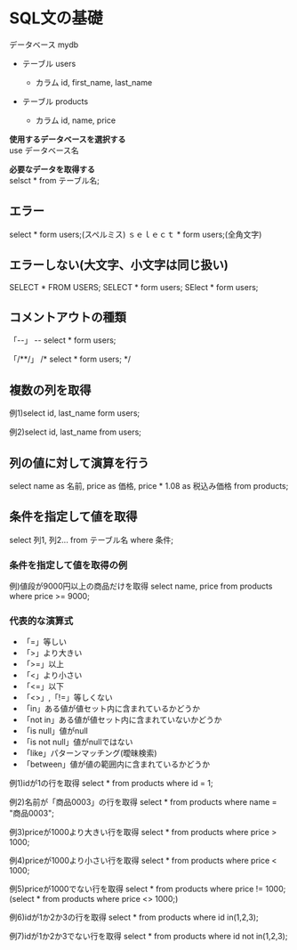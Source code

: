 # SQL文の基礎
データベース mydb<br>
- テーブル users
  - カラム id, first_name, last_name

- テーブル products
  - カラム id, name, price

**使用するデータベースを選択する**<br>
use データベース名

**必要なデータを取得する**<br>
selsct * from テーブル名; 

## エラー
select * form users;(スペルミス)
ｓｅｌｅｃｔ * form users;(全角文字)

## エラーしない(大文字、小文字は同じ扱い)
SELECT * FROM USERS;
SELECT * form users;
SElect * form users;
## コメントアウトの種類
「--」
-- select * form users;

「/**/」
/* select * form users; */

## 複数の列を取得
例1)select id, last_name form users;

例2)select
  id,
  last_name
from
  users;

## 列の値に対して演算を行う
select 
  name as 名前,
  price as 価格,
  price * 1.08 as 税込み価格
from
  products;

  ## 条件を指定して値を取得
  select 列1, 列2... from テーブル名 where 条件;

  ### 条件を指定して値を取得の例
  例)値段が9000円以上の商品だけを取得
  select name, price from products where price >= 9000;

  ### 代表的な演算式
  - 「=」等しい
  - 「>」より大きい
  - 「>=」以上
  - 「<」より小さい
  - 「<=」以下
  - 「<>」,「!=」等しくない
  - 「in」ある値が値セット内に含まれているかどうか
  - 「not in」ある値が値セット内に含まれていないかどうか
  - 「is null」値がnull
  - 「is not null」値がnullではない
  - 「like」パターンマッチング(曖昧検索)
  - 「between」値が値の範囲内に含まれているかどうか

例1)idが1の行を取得
select * from products where id = 1;

例2)名前が「商品0003」の行を取得
select * from products where name = "商品0003";

例3)priceが1000より大きい行を取得
select * from products where price > 1000;

例4)priceが1000より小さい行を取得
select * from products where price < 1000;

例5)priceが1000でない行を取得
select * from products where price != 1000;
(select * from products where price <> 1000;)

例6)idが1か2か3の行を取得
select * from products where id in(1,2,3);

例7)idが1か2か3でない行を取得
select * from products where id not in(1,2,3);
